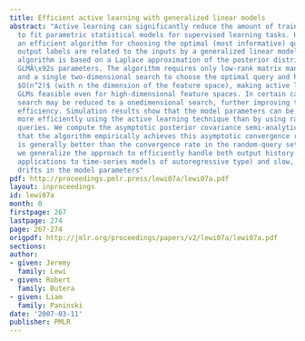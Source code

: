 ```yaml
---
title: Efficient active learning with generalized linear models
abstract: "Active learning can significantly reduce the amount of training data required
  to fit parametric statistical models for supervised learning tasks. Here we present
  an efficient algorithm for choosing the optimal (most informative) query when the
  output labels are related to the inputs by a generalized linear model (GLM). The
  algorithm is based on a Laplace approximation of the posterior distribution of the
  GLMÂ\x92s parameters. The algorithm requires only low-rank matrix manipulations
  and a single two-dimensional search to choose the optimal query and has complexity
  $O(n^2)$ (with n the dimension of the feature space), making active learning with
  GLMs feasible even for high-dimensional feature spaces. In certain cases the twodimensional
  search may be reduced to a onedimensional search, further improving the algorithmÂ\x92s
  efficiency. Simulation results show that the model parameters can be estimated much
  more efficiently using the active learning technique than by using randomly chosen
  queries. We compute the asymptotic posterior covariance semi-analytically and demonstrate
  that the algorithm empirically achieves this asymptotic convergence rate, which
  is generally better than the convergence rate in the random-query setting. Finally,
  we generalize the approach to efficiently handle both output history effects (for
  applications to time-series models of autoregressive type) and slow, non-systematic
  drifts in the model parameters"
pdf: http://proceedings.pmlr.press/lewi07a/lewi07a.pdf
layout: inproceedings
id: lewi07a
month: 0
firstpage: 267
lastpage: 274
page: 267-274
origpdf: http://jmlr.org/proceedings/papers/v2/lewi07a/lewi07a.pdf
sections: 
author:
- given: Jeremy
  family: Lewi
- given: Robert
  family: Butera
- given: Liam
  family: Paninski
date: '2007-03-11'
publisher: PMLR
---
```

